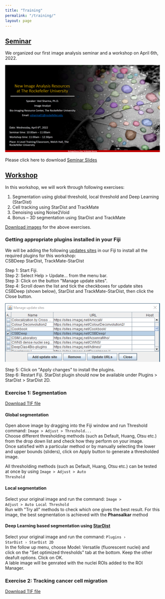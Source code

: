 ```yaml
---
title: "Training"
permalink: "/training/"
layout: page
---
```


## <ins>Seminar</ins>
We organized our first image analysis seminar and a workshop on April 6th, 2022. 

![seminar announcement](/seminar_workkshop/Seminar_flyer.png)


Please click here to download <a href="/seminar_workkshop/Image analysis seminar_v10.pdf" download>Seminar Slides<a/>

## <ins>Workshop</ins>
In this workshop, we will work through following exercises:
1. Segmentation using global threshold, local threshold and Deep Learning (StarDist)
2. Cell tracking using StarDist and TrackMate
3. Denoising using Noise2Void
4. Bonus – 3D segmentation using StarDist and TrackMate

[Download images]() for the above exercises. 
  
  
### Getting appropriate plugins installed in your Fiji
We will be adding the following [updates sites](https://imagej.net/update-sites/following) in our Fiji to install all the required plugins for this workshop:   
  CSBDeep StarDist, TrackMate-StarDist  
  
Step 1: Start Fiji.  
Step 2: Select Help > Update... from the menu bar.  
Step 3: Click on the button "Manage update sites".  
Step 4: Scroll down the list and tick the checkboxes for update sites CSBDeep (shown below), StarDist and TrackMate-StarDist, then click the Close button.  
  
<p align="center">
          <img src="seminar_workkshop/CSBDeep_screenshot1.png" alt="CSBDeep update site" />
</p>

Step 5: Click on "Apply changes" to install the plugins.  
Step 6: Restart Fiji. StarDist plugin should now be available under Plugins > StarDist > StarDist 2D.  
  

### Exercise 1: Segmentation
[Download TIF file](seminar_workkshop/images/HT29_nuclei.tif)
#### Global segmentation  
Open above image by dragging into the Fiji window and run Threshold command: <code>Image > Adjust > Threshold...</code>  
Choose different thresholding methods (such as Default, Huang, Otsu etc.) from the drop down list and check how they perform on your image.  
Once satisfied with a particular method or by manually selecting the lower and upper bounds (sliders), click on Apply button to generate a thresholded image.  

All thresholding methods (such as Default, Huang, Otsu etc.) can be tested at once by using <code>Image > Adjust > Auto Threshold</code>  
  
#### Local segmentation  
Select your original image and run the command: <code>Image > Adjust > Auto Local Threshold</code>  
Run with "Try all" methods to check which one gives the best result. For this image, the best segmentation is achieved with the **Phansalkar** method  

#### Deep Learning based segmentation using [StarDist](https://imagej.net/plugins/stardist)  
Select your original image and run the command: <code>Plugins › StarDist › StarDist 2D</code>  
In the follow up menu, choose Model: Versatile (fluorescent nuclei) and click on the "Set optimized thresholds" tab at the bottom. Keep the other deafult options. Click on OK.  
A lable image will be genrated with the nuclei ROIs added to the ROI Manager.  
  
### Exercise 2: Tracking cancer cell migration  
[Download TIF file](seminar_workkshop/images/P31.tif)
  
  
  
  


